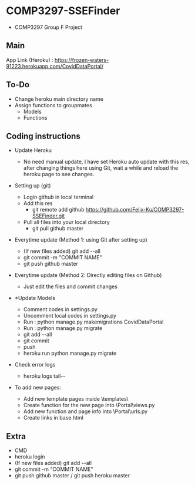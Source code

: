 # COMP3297-SSEFinder
- COMP3297 Group F Project

## Main
App Link (Heroku) : https://frozen-waters-91223.herokuapp.com/CovidDataPortal/

## To-Do

- Change heroku main directory name
- Assign functions to groupmates
	- Models
	- Functions

## Coding instructions

- Update Heroku
	- No need manual update, I have set Heroku auto update with this res, after changing things here using Git, wait a while and reload the heroku page to see changes.

- Setting up (git)
	- Login github in local terminal
	- Add this res
		- git remote add github https://github.com/Felix-Ku/COMP3297-SSEFinder.git
	- Pull all files into your local directory
		- git pull github master

- Everytime update (Method 1: using Git after setting up)
	- (If new files added) git add --all
	- git commit -m "COMMIT NAME"
	- git push github master

- Everytime update (Method 2: Directly editing files on Github)
	- Just edit the files and commit changes

- *Update Models
	- Comment codes in settings.py
	- Uncomment local codes in settings.py
	- Run : python manage.py makemigrations CovidDataPortal
	- Run : python manage.py migrate
	- git add --all
	- git commit
	- push
	- heroku run python manage.py migrate

- Check error logs
	- heroku logs tail--

- To add new pages:
	- Add new template pages inside \templates\
	- Create function for the new page into \Portal\views.py
	- Add new function and page info into \Portal\urls.py
	- Create links in base.html

## Extra
- CMD
- heroku  login
- (If new files added) git add --all
- git commit -m "COMMIT NAME"
- git push github master / git push heroku master
